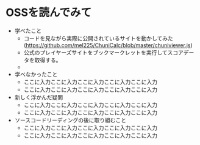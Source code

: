 # OSSを読んでみて

 - 学べたこと
   - コードを見ながら実際に公開されているサイトを動かしてみた
   (https://github.com/mel225/ChuniCalc/blob/master/chuniviewer.js)
   - 公式のプレイヤーズサイトをブックマークレットを実行してスコアデータを取得する。
   - 
 - 学べなかったこと
   - ここに入力ここに入力ここに入力ここに入力ここに入力
   - ここに入力ここに入力ここに入力ここに入力ここに入力
- 新しく浮かんだ疑問
   - ここに入力ここに入力ここに入力ここに入力ここに入力
   - ここに入力ここに入力ここに入力ここに入力ここに入力
 - ソースコードリーディングの後に取り組むこと
    - ここに入力ここに入力ここに入力ここに入力ここに入力
   - ここに入力ここに入力ここに入力ここに入力ここに入力

